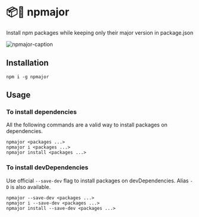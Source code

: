 # 📦📌 npmajor

Install npm packages while keeping only their major version in package.json

![npmajor-caption](https://user-images.githubusercontent.com/4168389/57152940-4be0dc00-6dd5-11e9-9e2c-f307935b1918.gif)

## Installation

```
npm i -g npmajor
```

## Usage

### To install dependencies

All the following commands are a valid way to install packages on dependencies.

```
npmajor <packages ...>
npmajor i <packages ...>
npmajor install <packages ...>
```

### To install devDependencies

Use official `--save-dev` flag to install packages on devDependencies. Alias `-D` is also available.

```
npmajor --save-dev <packages ...>
npmajor i --save-dev <packages ...>
npmajor install --save-dev <packages ...>
```
